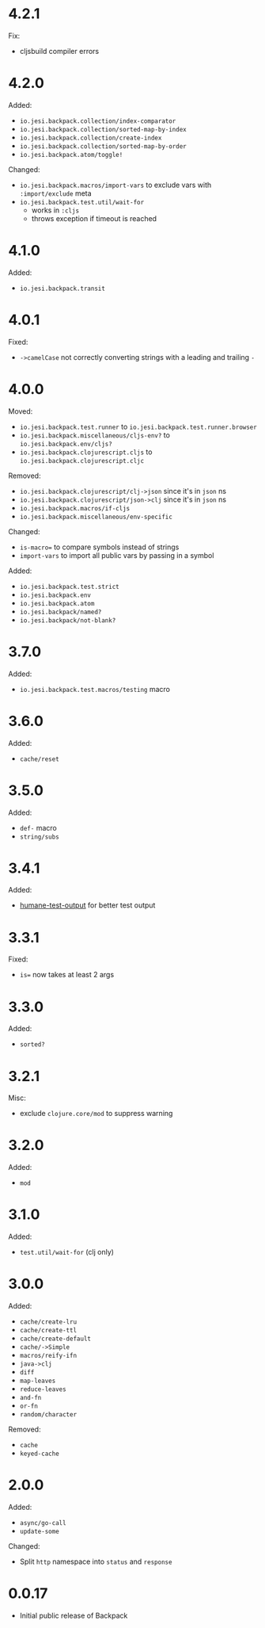 # 4.2.1

Fix:

* cljsbuild compiler errors

# 4.2.0

Added:

* `io.jesi.backpack.collection/index-comparator`
* `io.jesi.backpack.collection/sorted-map-by-index`
* `io.jesi.backpack.collection/create-index`
* `io.jesi.backpack.collection/sorted-map-by-order`
* `io.jesi.backpack.atom/toggle!`

Changed: 

* `io.jesi.backpack.macros/import-vars` to exclude vars with `:import/exclude` meta
* `io.jesi.backpack.test.util/wait-for`
  * works in `:cljs`
  * throws exception if timeout is reached

# 4.1.0

Added:

* `io.jesi.backpack.transit`

# 4.0.1

Fixed:

* `->camelCase` not correctly converting strings with a leading and trailing `-`

# 4.0.0

Moved:

* `io.jesi.backpack.test.runner` to `io.jesi.backpack.test.runner.browser`
* `io.jesi.backpack.miscellaneous/cljs-env?` to `io.jesi.backpack.env/cljs?`
* `io.jesi.backpack.clojurescript.cljs` to `io.jesi.backpack.clojurescript.cljc`

Removed:

* `io.jesi.backpack.clojurescript/clj->json` since it's in `json` ns
* `io.jesi.backpack.clojurescript/json->clj` since it's in `json` ns
* `io.jesi.backpack.macros/if-cljs`
* `io.jesi.backpack.miscellaneous/env-specific`

Changed:

* `is-macro=` to compare symbols instead of strings
* `import-vars` to import all public vars by passing in a symbol

Added:

* `io.jesi.backpack.test.strict`
* `io.jesi.backpack.env`
* `io.jesi.backpack.atom`
* `io.jesi.backpack/named?`
* `io.jesi.backpack/not-blank?`

# 3.7.0

Added:

* `io.jesi.backpack.test.macros/testing` macro

# 3.6.0

Added:

* `cache/reset`

# 3.5.0

Added:

* `def-` macro
* `string/subs`

# 3.4.1

Added:

* [humane-test-output](https://github.com/pjstadig/humane-test-output) for better test output

# 3.3.1

Fixed:

* `is=` now takes at least 2 args

# 3.3.0

Added:

* `sorted?`

# 3.2.1

Misc:

* exclude `clojure.core/mod` to suppress warning

# 3.2.0

Added:

* `mod`

# 3.1.0

Added:

* `test.util/wait-for` (clj only)

# 3.0.0

Added:

* `cache/create-lru`
* `cache/create-ttl`
* `cache/create-default`
* `cache/->Simple`
* `macros/reify-ifn`
* `java->clj`
* `diff`
* `map-leaves`
* `reduce-leaves`
* `and-fn`
* `or-fn`
* `random/character`

Removed:

* `cache`
* `keyed-cache`

# 2.0.0

Added:

* `async/go-call`
* `update-some`

Changed:

* Split `http` namespace into `status` and `response`

# 0.0.17

* Initial public release of Backpack
